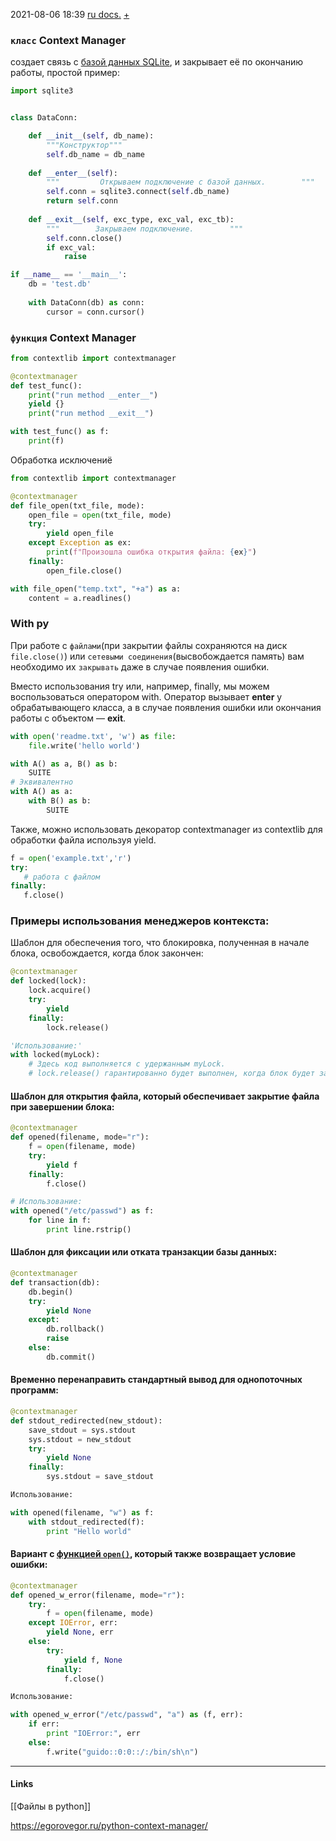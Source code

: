 2021-08-06 18:39
[ru docs.](https://docs-python.ru/tutorial/osnovnye-vstroennye-tipy-python/kontekstnyj-menedzher-with/) [+](https://docs-python.ru/tutorial/osnovnye-vstroennye-tipy-python/kontekstnyj-menedzher-with/)
### `класс` Context Manager
создает связь с [базой данных SQLite](https://python-scripts.com/sqlite), и закрывает её по окончанию работы, простой пример:
```python
import sqlite3


class DataConn:

    def __init__(self, db_name):
        """Конструктор"""
        self.db_name = db_name
    
    def __enter__(self):
        """         Открываем подключение с базой данных.        """
        self.conn = sqlite3.connect(self.db_name)
        return self.conn
    
    def __exit__(self, exc_type, exc_val, exc_tb):
        """        Закрываем подключение.        """
        self.conn.close()
        if exc_val:
            raise

if __name__ == '__main__':
    db = 'test.db'
    
    with DataConn(db) as conn:
        cursor = conn.cursor()
```
### `функция` Context Manager
```python
from contextlib import contextmanager

@contextmanager
def test_func():
    print("run method __enter__")
    yield {}
    print("run method __exit__")

with test_func() as f:
    print(f)
```
Обработка исключениё
```python
from contextlib import contextmanager

@contextmanager
def file_open(txt_file, mode):
    open_file = open(txt_file, mode)
    try:
        yield open_file
    except Exception as ex:  
    	print(f"Произошла ошибка открытия файла: {ex}")
    finally:
        open_file.close()

with file_open("temp.txt", "+a") as a:
    content = a.readlines()
```

### With py
При работе с `файлами`(при закрытии файлы сохраняются на диск `file.close()`) или `сетевыми соединения`(высвобождается память) вам необходимо их `закрывать` даже в случае появления ошибки. 

Вместо использования try или, например, finally, мы можем воспользоваться оператором with.
Оператор вызывает __enter__ у обрабатывающего класса, а в случае появления ошибки или окончания работы с объектом — __exit__.
```python
with open('readme.txt', 'w') as file:
	file.write('hello world')

with A() as a, B() as b:
    SUITE
# Эквивалентно
with A() as a:
    with B() as b:
        SUITE
```
Также, можно использовать декоратор contextmanager из contextlib для обработки файла используя yield.
```py
f = open('example.txt','r')
try:
   # работа с файлом
finally:
   f.close()
```

### Примеры использования менеджеров контекста:
Шаблон для обеспечения того, что блокировка, полученная в начале блока, освобождается, когда блок закончен:
```python
@contextmanager
def locked(lock):
    lock.acquire()
    try:
        yield
    finally:
        lock.release()

'Использование:'
with locked(myLock):
    # Здесь код выполняется с удержанным myLock. 
	# lock.release() гарантированно будет выполнен, когда блок будет завершен (даже по необработанному исключению).
```
#### Шаблон для открытия файла, который обеспечивает закрытие файла при завершении блока:
```py
@contextmanager
def opened(filename, mode="r"):
    f = open(filename, mode)
    try:
        yield f
    finally:
        f.close()

# Использование:
with opened("/etc/passwd") as f:
    for line in f:
        print line.rstrip()
```
#### Шаблон для фиксации или отката транзакции базы данных:
```py
@contextmanager
def transaction(db):
    db.begin()
    try:
        yield None
    except:
        db.rollback()
        raise
    else:
        db.commit()
```
#### Временно перенаправить стандартный вывод для однопоточных программ:
```py
@contextmanager
def stdout_redirected(new_stdout):
    save_stdout = sys.stdout
    sys.stdout = new_stdout
    try:
        yield None
    finally:
        sys.stdout = save_stdout

Использование:

with opened(filename, "w") as f:
    with stdout_redirected(f):
        print "Hello world"
```
#### Вариант с [функцией `open()`](https://docs-python.ru/tutorial/vstroennye-funktsii-interpretatora-python/funktsija-open/ "Функция open() в Python, открывает файл на чтение/запись."), который также возвращает условие ошибки:
```py
@contextmanager
def opened_w_error(filename, mode="r"):
    try:
        f = open(filename, mode)
    except IOError, err:
        yield None, err
    else:
        try:
            yield f, None
        finally:
            f.close()

Использование:

with opened_w_error("/etc/passwd", "a") as (f, err):
    if err:
        print "IOError:", err
    else:
        f.write("guido::0:0::/:/bin/sh\n")
```
_____________
#### Links
[[Файлы в python]]

https://egorovegor.ru/python-context-manager/